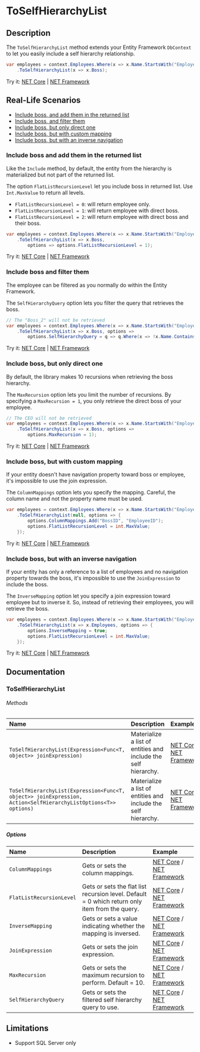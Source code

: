 # ToSelfHierarchyList

## Description

The `ToSelfHierarchyList` method extends your Entity Framework `DbContext` to let you easily include a self hierarchy relationship.

```csharp
var employees = context.Employees.Where(x => x.Name.StartsWith("Employee_"))
    .ToSelfHierarchyList(x => x.Boss);
```
Try it: [NET Core](https://dotnetfiddle.net/aqSHME) | [NET Framework](https://dotnetfiddle.net/RPc9ag)

## Real-Life Scenarios

- [Include boss, and add them in the returned list](#include-boss-and-add-them-in-the-returned-list)
- [Include boss, and filter them](#include-boss-and-filter-them)
- [Include boss, but only direct one](#include-boss-but-only-direct-one)
- [Include boss, but with custom mapping](#include-boss-but-with-custom-mapping)
- [Include boss, but with an inverse navigation](#include-boss-but-with-an-inverse-navigation)

### Include boss and add them in the returned list
Like the `Include` method, by default, the entity from the hierarchy is materialized but not part of the returned list.

The option `FlatListRecursionLevel` let you include boss in returned list. Use `Int.MaxValue` to return all levels.
- `FlatListRecursionLevel = 0`: will return employee only.
- `FlatListRecursionLevel = 1`: will return employee with direct boss.
- `FlatListRecursionLevel = 2`: will return employee with direct boss and their boss.

```csharp
var employees = context.Employees.Where(x => x.Name.StartsWith("Employee_"))
    .ToSelfHierarchyList(x => x.Boss, 
        options => options.FlatListRecursionLevel = 1);
```
Try it: [NET Core](https://dotnetfiddle.net/bG7B71) | [NET Framework](https://dotnetfiddle.net/IDXEKV)

### Include boss and filter them
The employee can be filtered as you normally do within the Entity Framework. 

The `SelfHierarchyQuery` option lets you filter the query that retrieves the boss.

```csharp
// The "Boss_2" will not be retrieved
var employees = context.Employees.Where(x => x.Name.StartsWith("Employee_"))
    .ToSelfHierarchyList(x => x.Boss, options => 
        options.SelfHierarchyQuery = q => q.Where(x => !x.Name.Contains("2")));
```
Try it: [NET Core](https://dotnetfiddle.net/uuXxuR) | [NET Framework](https://dotnetfiddle.net/Sl92lm)

### Include boss, but only direct one
By default, the library makes 10 recursions when retrieving the boss hierarchy.

The `MaxRecursion` option lets you limit the number of recursions. By specifying a `MaxRecursion = 1`, you only retrieve the direct boss of your employee.

```csharp
// The CEO will not be retrieved
var employees = context.Employees.Where(x => x.Name.StartsWith("Employee_"))
    .ToSelfHierarchyList(x => x.Boss, options => 
        options.MaxRecursion = 1);
```
Try it: [NET Core](https://dotnetfiddle.net/8fnlLh) | [NET Framework](https://dotnetfiddle.net/PwnmRp)

### Include boss, but with custom mapping
If your entity doesn't have navigation property toward boss or employee, it's impossible to use the join expression.

The `ColumnMappings` option lets you specify the mapping. Careful, the column name and not the property name must be used.

```csharp
var employees = context.Employees.Where(x => x.Name.StartsWith("Employee_"))
    .ToSelfHierarchyList(null, options => {
        options.ColumnMappings.Add("BossID", "EmployeeID");
        options.FlatListRecursionLevel = int.MaxValue;
    });
```
Try it: [NET Core](https://dotnetfiddle.net/GscK5d) | [NET Framework](https://dotnetfiddle.net/CMWRpU)

### Include boss, but with an inverse navigation
If your entity has only a reference to a list of employees and no navigation property towards the boss, it's impossible to use the `JoinExpression` to include the boss.

The `InverseMapping` option let you specify a join expression toward employee but to inverse it. So, instead of retrieving their employees, you will retrieve the boss.

```csharp
var employees = context.Employees.Where(x => x.Name.StartsWith("Employee_"))
    .ToSelfHierarchyList(x => x.Employees, options => {
        options.InverseMapping = true;
        options.FlatListRecursionLevel = int.MaxValue;
    });
```
Try it: [NET Core](https://dotnetfiddle.net/5gEGTo) | [NET Framework](https://dotnetfiddle.net/HmRBgB)

## Documentation

### ToSelfHierarchyList

###### Methods

| Name | Description | Example |
| :--- | :---------- | :------ |
| `ToSelfHierarchyList(Expression<Func<T, object>> joinExpression)` | Materialize a list of entities and include the self hierarchy. | [NET Core](https://dotnetfiddle.net/zc5Oan) / [NET Framework](https://dotnetfiddle.net/woE71l) |
| `ToSelfHierarchyList(Expression<Func<T, object>> joinExpression, Action<SelfHierarchyListOptions<T>> options)` | Materialize a list of entities and include the self hierarchy. | [NET Core](https://dotnetfiddle.net/3sVosQ) / [NET Framework](https://dotnetfiddle.net/sThJ7K) |


##### Options
| Name | Description | Example |
| :--- | :---------- | :------ |
| `ColumnMappings` | Gets or sets the column mappings. | [NET Core](https://dotnetfiddle.net/iLnDRJ) / [NET Framework](https://dotnetfiddle.net/eQCHEe) |
| `FlatListRecursionLevel` | Gets or sets the flat list recursion level. Default = 0 which return only item from the query. | [NET Core](https://dotnetfiddle.net/0Azi58) / [NET Framework](https://dotnetfiddle.net/052avY) |
| `InverseMapping` | Gets or sets a value indicating whether the mapping is inversed. | [NET Core](https://dotnetfiddle.net/1ro9yj) / [NET Framework](https://dotnetfiddle.net/zte9Uw) |
| `JoinExpression` | Gets or sets the join expression. | [NET Core](https://dotnetfiddle.net/nwZuaG) / [NET Framework](https://dotnetfiddle.net/HE8Nzz) |
| `MaxRecursion` | Gets or sets the maximum recursion to perform. Default = 10. | [NET Core](https://dotnetfiddle.net/qcxXvb) / [NET Framework](https://dotnetfiddle.net/YA2C3g) |
| `SelfHierarchyQuery` | Gets or sets the filtered self hierarchy query to use. | [NET Core](https://dotnetfiddle.net/1YLSuc) / [NET Framework](https://dotnetfiddle.net/ddz55Q) |

## Limitations

- Support SQL Server only

